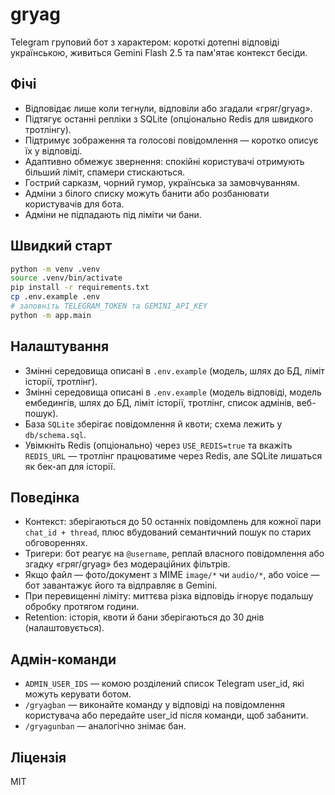 # gryag

Telegram груповий бот з характером: короткі дотепні відповіді українською, живиться Gemini Flash 2.5 та пам'ятає контекст бесіди.

## Фічі
- Відповідає лише коли тегнули, відповіли або згадали «гряг/gryag».
- Підтягує останні репліки з SQLite (опціонально Redis для швидкого тротлінгу).
- Підтримує зображення та голосові повідомлення — коротко описує їх у відповіді.
- Адаптивно обмежує звернення: спокійні користувачі отримують більший ліміт, спамери стискаються.
- Гострий сарказм, чорний гумор, українська за замовчуванням.
- Адміни з білого списку можуть банити або розбанювати користувачів для бота.
- Адміни не підпадають під ліміти чи бани.

## Швидкий старт
```bash
python -m venv .venv
source .venv/bin/activate
pip install -r requirements.txt
cp .env.example .env
# заповніть TELEGRAM_TOKEN та GEMINI_API_KEY
python -m app.main
```

## Налаштування
- Змінні середовища описані в `.env.example` (модель, шлях до БД, ліміт історії, тротлінг).
- Змінні середовища описані в `.env.example` (модель відповіді, модель ембедингів, шлях до БД, ліміт історії, тротлінг, список адмінів, веб-пошук).
- База `SQLite` зберігає повідомлення й квоти; схема лежить у `db/schema.sql`.
- Увімкніть Redis (опціонально) через `USE_REDIS=true` та вкажіть `REDIS_URL` — тротлінг працюватиме через Redis, але SQLite лишаться як бек-ап для історії.

## Поведінка
- Контекст: зберігаються до 50 останніх повідомлень для кожної пари `chat_id + thread`, плюс вбудований семантичний пошук по старих обговореннях.
- Тригери: бот реагує на `@username`, реплай власного повідомлення або згадку «гряг/gryag» без модераційних фільтрів.
- Якщо файл — фото/документ з MIME `image/*` чи `audio/*`, або voice — бот завантажує його та відправляє в Gemini.
- При перевищенні ліміту: миттєва різка відповідь ігнорує подальшу обробку протягом години.
- Retention: історія, квоти й бани зберігаються до 30 днів (налаштовується).

## Адмін-команди
- `ADMIN_USER_IDS` — комою розділений список Telegram user_id, які можуть керувати ботом.
- `/gryagban` — виконайте команду у відповіді на повідомлення користувача або передайте user_id після команди, щоб забанити.
- `/gryagunban` — аналогічно знімає бан.

## Ліцензія
MIT
